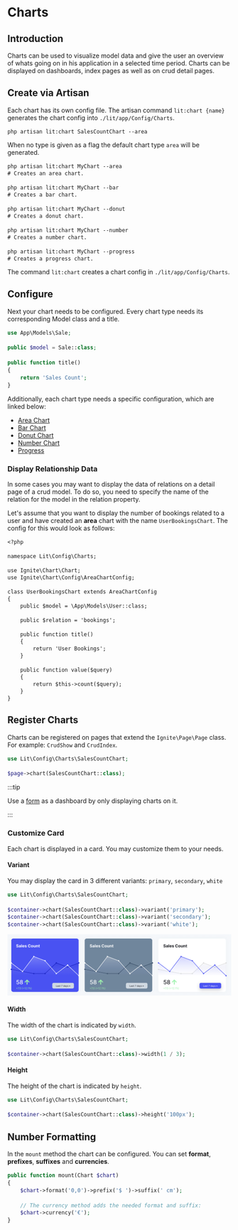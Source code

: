 # Charts

## Introduction

Charts can be used to visualize model data and give the user an overview of
whats going on in his application in a selected time period. Charts can be
displayed on dashboards, index pages as well as on crud detail pages.

## Create via Artisan

Each chart has its own config file. The artisan command `lit:chart {name}`
generates the chart config into `./lit/app/Config/Charts`.

```shell
php artisan lit:chart SalesCountChart --area
```

When no type is given as a flag the default chart type `area` will be generated.

```shell
php artisan lit:chart MyChart --area
# Creates an area chart.

php artisan lit:chart MyChart --bar
# Creates a bar chart.

php artisan lit:chart MyChart --donut
# Creates a donut chart.

php artisan lit:chart MyChart --number
# Creates a number chart.

php artisan lit:chart MyChart --progress
# Creates a progress chart.
```

The command `lit:chart` creates a chart config in `./lit/app/Config/Charts`.

## Configure

Next your chart needs to be configured. Every chart type needs its corresponding
Model class and a title.

```php
use App\Models\Sale;

public $model = Sale::class;

public function title()
{
    return 'Sales Count';
}
```

Additionally, each chart type needs a specific configuration, which are linked
below:

-   [Area Chart](area.md)
-   [Bar Chart](bar.md)
-   [Donut Chart](donut.md)
-   [Number Chart](number.md)
-   [Progress](progress.md)

### Display Relationship Data

In some cases you may want to display the data of relations on a detail page of
a crud model. To do so, you need to specify the name of the relation for the
model in the relation property.

Let's assume that you want to display the number of bookings related to a user
and have created an **area** chart with the name `UserBookingsChart`. The config
for this would look as follows:

```php{lit/app/Config/Charts/UserBookingsChart.php}
<?php

namespace Lit\Config\Charts;

use Ignite\Chart\Chart;
use Ignite\Chart\Config\AreaChartConfig;

class UserBookingsChart extends AreaChartConfig
{
    public $model = \App\Models\User::class;

    public $relation = 'bookings';

    public function title()
    {
        return 'User Bookings';
    }

    public function value($query)
    {
        return $this->count($query);
    }
}
```

## Register Charts

Charts can be registered on pages that extend the `Ignite\Page\Page` class. For
example: `CrudShow` and `CrudIndex`.

```php
use Lit\Config\Charts\SalesCountChart;

$page->chart(SalesCountChart::class);
```

:::tip

Use a [form](../crud/forms.md) as a dashboard by only displaying charts on it.

:::

### Customize Card

Each chart is displayed in a card. You may customize them to your needs.

#### Variant

You may display the card in 3 different variants: `primary`, `secondary`,
`white`

```php
use Lit\Config\Charts\SalesCountChart;

$container->chart(SalesCountChart::class)->variant('primary');
$container->chart(SalesCountChart::class)->variant('secondary');
$container->chart(SalesCountChart::class)->variant('white');
```

![Chart Variants](./screens/variants.png)

#### Width

The width of the chart is indicated by `width`.

```php
use Lit\Config\Charts\SalesCountChart;

$container->chart(SalesCountChart::class)->width(1 / 3);
```

#### Height

The height of the chart is indicated by `height`.

```php
use Lit\Config\Charts\SalesCountChart;

$container->chart(SalesCountChart::class)->height('100px');
```

## Number Formatting

In the `mount` method the chart can be configured. You can set **format**,
**prefixes**, **suffixes** and **currencies**.

```php
public function mount(Chart $chart)
{
    $chart->format('0,0')->prefix('$ ')->suffix(' cm');

    // The currency method adds the needed format and suffix:
    $chart->currency('€');
}
```
